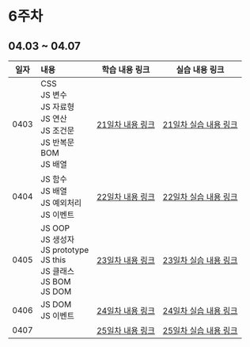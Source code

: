 # 6주차

## 04.03 ~ 04.07

|  일자  | 내용                                                                                   |                     학습 내용 링크                      |          실습 내용 링크           |
|:----:|:-------------------------------------------------------------------------------------|:-------------------------------------------------:|:---------------------------:|
| 0403 | CSS<br>JS 변수<br>JS 자료형<br/>JS 연산<br>JS 조건문<br>JS 반복문<br>BOM<br/>JS 배열                |           [21일차 내용 링크](./day21/course)            | [21일차 실습 내용 링크](./day21/hw) |
| 0404 | JS 함수<br/>JS 배열<br/>JS 예외처리<br/>JS 이벤트<br/>                                          |           [22일차 내용 링크](./day22/course)            | [22일차 실습 내용 링크](./day22/hw) |
| 0405 | JS OOP<br/>JS 생성자<br/>JS prototype<br/>JS this<br/>JS 클래스<br/>JS BOM<br/>JS DOM<br/> |           [23일차 내용 링크](./day23/course)            | [23일차 실습 내용 링크](./day23/hw) |
| 0406 | JS DOM<br/>JS 이벤트<br/>                                                               |           [24일차 내용 링크](./day24/course)            | [24일차 실습 내용 링크](./day24/hw) |
| 0407 |                                                                                      | [25일차 내용 링크](./day25/course)| [25일차 실습 내용 링크](./day25/hw) |